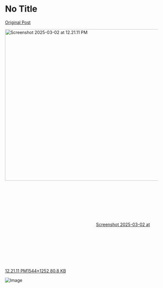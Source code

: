 # No Title

[Original Post](https://discourse.onlinedegree.iitm.ac.in/t/168832/23)

<p><div class="lightbox-wrapper"><a class="lightbox" href="https://europe1.discourse-cdn.com/flex013/uploads/iitm/original/3X/a/d/ad6903566827bda082095d8753af83e60b31102e.png" data-download-href="/uploads/short-url/oK3AGOhLw7yy7kC6x52mz1sF8ZM.png?dl=1" title="Screenshot 2025-03-02 at 12.21.11 PM" rel="noopener nofollow ugc"><img src="https://europe1.discourse-cdn.com/flex013/uploads/iitm/optimized/3X/a/d/ad6903566827bda082095d8753af83e60b31102e_2_616x500.png" alt="Screenshot 2025-03-02 at 12.21.11 PM" data-base62-sha1="oK3AGOhLw7yy7kC6x52mz1sF8ZM" width="616" height="500" srcset="https://europe1.discourse-cdn.com/flex013/uploads/iitm/optimized/3X/a/d/ad6903566827bda082095d8753af83e60b31102e_2_616x500.png, https://europe1.discourse-cdn.com/flex013/uploads/iitm/optimized/3X/a/d/ad6903566827bda082095d8753af83e60b31102e_2_924x750.png 1.5x, https://europe1.discourse-cdn.com/flex013/uploads/iitm/optimized/3X/a/d/ad6903566827bda082095d8753af83e60b31102e_2_1232x1000.png 2x" data-dominant-color="E8F1F0"><div class="meta"><svg class="fa d-icon d-icon-far-image svg-icon" aria-hidden="true"><use href="#far-image"></use></svg><span class="filename">Screenshot 2025-03-02 at 12.21.11 PM</span><span class="informations">1544×1252 80.8 KB</span><svg class="fa d-icon d-icon-discourse-expand svg-icon" aria-hidden="true"><use href="#discourse-expand"></use></svg></div></a></div></p>

![Image](https://europe1.discourse-cdn.com/flex013/uploads/iitm/optimized/3X/a/d/ad6903566827bda082095d8753af83e60b31102e_2_616x500.png)